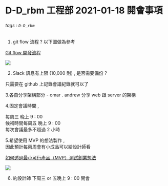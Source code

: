 # D-D_rbm 工程部 2021-01-18 開會事項

###### tags : `D-D_rbm` 

1. git flow 流程 ? 以下圖做為參考

[Git flow 開發流程](https://ihower.tw/blog/archives/5140)

![](https://i.imgur.com/9xpVx7o.png)

2. Slack 訊息有上限 (10,000 則) , 是否需要備份 ?

只需要在 github 上記錄會議紀錄就可以了

3.各自分享架構部分 - omar . andrew 分享 web 跟 server 的架構

4.固定會議時間 , 

每周三 晚上 9 : 00   
候補時間每周五 晚上 9 : 00   
每次會議最多不超過 2 小時  

5.希望使用 MVP 的想法製作 ,   
因此預計每兩周會有小成品可以給設計師看

[如何透過最小可行產品（MVP）測試創業想法](https://medium.com/cakeresume/%E5%A6%82%E4%BD%95%E9%80%8F%E9%81%8E%E6%9C%80%E5%B0%8F%E5%8F%AF%E8%A1%8C%E7%94%A2%E5%93%81-mvp-%E6%B8%AC%E8%A9%A6%E6%83%B3%E6%B3%95-7327edeaf49b)

![](https://i.imgur.com/OgTbkce.png)

6. 約設計師 下周三 or 五晚上 9 : 00 開會